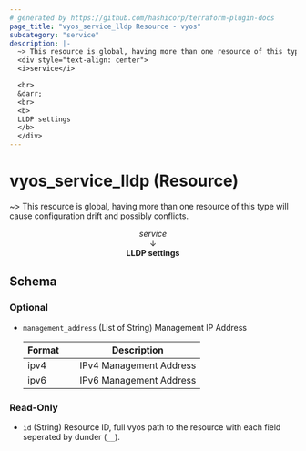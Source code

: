 ```yaml
---
# generated by https://github.com/hashicorp/terraform-plugin-docs
page_title: "vyos_service_lldp Resource - vyos"
subcategory: "service"
description: |-
  ~> This resource is global, having more than one resource of this type will cause configuration drift and possibly conflicts.
  <div style="text-align: center">
  <i>service</i>

  <br>
  &darr;
  <br>
  <b>
  LLDP settings
  </b>
  </div>
---
```


# vyos_service_lldp (Resource)

~> This resource is global, having more than one resource of this type will cause configuration drift and possibly conflicts.

<div style="text-align: center">
<i>service</i>

<br>
&darr;
<br>
<b>
LLDP settings
</b>
</div>



<!-- schema generated by tfplugindocs -->
## Schema

### Optional

- `management_address` (List of String) Management IP Address

    |  Format &emsp; | Description  |
    |----------|---------------|
    |  ipv4  &emsp; |  IPv4 Management Address  |
    |  ipv6  &emsp; |  IPv6 Management Address  |

### Read-Only

- `id` (String) Resource ID, full vyos path to the resource with each field seperated by dunder (`__`).
